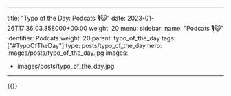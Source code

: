 
---
title: "Typo of the Day: Podcats 🎙😺"
date: 2023-01-26T17:36:03.358000+00:00
weight: 20
menu:
  sidebar:
    name: "Podcats 🎙😺"
    identifier: Podcats
    weight: 20
    parent: typo_of_the_day
tags: ["#TypoOfTheDay"]
type: posts/typo_of_the_day
hero: images/posts/typo_of_the_day.jpg
images:
- images/posts/typo_of_the_day.jpg
---


{{<fosstodon user="mariatta" id="109756715064173313">}}

